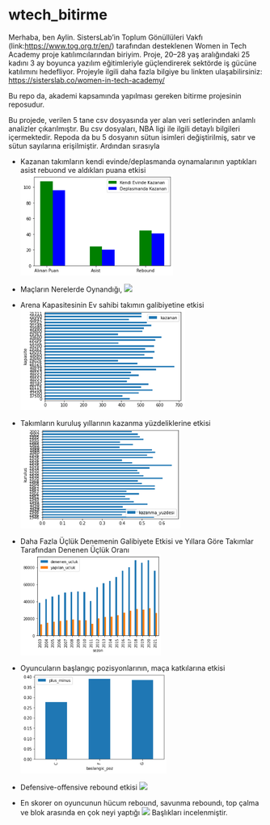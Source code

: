 <html>

  <body >

# wtech_bitirme
Merhaba, ben Aylin. SistersLab’in Toplum Gönüllüleri Vakfı (link:https://www.tog.org.tr/en/) tarafından desteklenen Women in Tech Academy proje katılımcılarından
biriyim. Proje, 20–28 yaş aralığındaki 25 kadını 3 ay boyunca yazılım eğitimleriyle güçlendirerek sektörde iş gücüne katılımını hedefliyor. Projeyle ilgili daha fazla
bilgiye bu linkten ulaşabilirsiniz: https://sisterslab.co/women-in-tech-academy/ 

Bu repo da, akademi kapsamında yapılması gereken bitirme projesinin reposudur. 

Bu projede, verilen 5 tane csv dosyasında yer alan veri setlerinden anlamlı analizler çıkarılmıştır. Bu csv dosyaları, NBA ligi ile ilgili detaylı bilgileri içermektedir. Repoda da bu 5 dosyanın sütun isimleri değiştirilmiş, satır ve sütun sayılarına erişilmiştir.
Ardından sırasıyla
* Kazanan takımların kendi evinde/deplasmanda oynamalarının yaptıkları asist rebuond ve aldıkları puana etkisi
<img style="height:200px" src="analiz1.png"></img>

*  Maçların Nerelerde Oynandığı, 
<img style="height:200px" src="analiz2yeni.png"></img>

* Arena Kapasitesinin Ev sahibi takımın galibiyetine etkisi  
<img style="height:200px" src="analiz3.png"></img>

*  Takımların kuruluş yıllarının kazanma yüzdeliklerine etkisi 
<img style="height:200px" src="analiz4.png"></img>

*  Daha Fazla Üçlük Denemenin Galibiyete Etkisi ve Yıllara Göre Takımlar Tarafından Denenen Üçlük Oranı
<img style="height:200px" src="analiz5.png"></img>

* Oyuncuların başlangıç pozisyonlarının, maça katkılarına etkisi
<img style="height:200px" src="analiz6.png"></img>
 
*  Defensive-offensive rebound etkisi
<img style="height:200px" src="analiz7yeni.png"></img>

*  En skorer on oyuncunun hücum rebound, savunma reboundı, top çalma ve blok arasında en çok neyi yaptığı
<img style="height:200px" src="analiz8yeni.png"></img>
Başlıkları incelenmiştir.


  <body>
<html>
